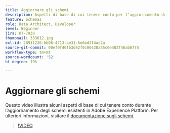 ```yaml
---
title: Aggiornare gli schemi
description: Aspetti di base di cui tenere conto per l’aggiornamento degli schemi esistenti in Adobe Experience Platform.
feature: Schemas
role: Data Architect, Developer
level: Beginner
jira: KT-7938
thumbnail: 333612.jpg
exl-id: 28911226-bb08-4713-ae31-6e0ad2f4ac2a
source-git-commit: 00ef0f40fb3d82f0c06428a35c0e402f46ab6774
workflow-type: tm+mt
source-wordcount: '52'
ht-degree: 19%

---
```


# Aggiornare gli schemi

Questo video illustra alcuni aspetti di base di cui tenere conto durante l’aggiornamento degli schemi esistenti in Adobe Experience Platform. Per ulteriori informazioni, visitare il [documentazione sugli schemi](https://experienceleague.adobe.com/docs/experience-platform/xdm/home.html?lang=it).

>[!VIDEO](https://video.tv.adobe.com/v/333612?learn=on)
